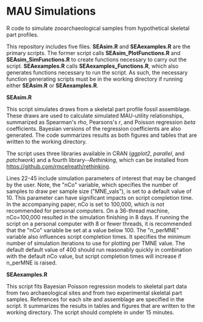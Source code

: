# MAU Simulations
R code to simulate zooarchaeological samples from hypothetical skeletal part profiles.

This repository includes five files. **SEAsim.R** and **SEAexamples.R** are the primary scripts. The former script calls **SEAsim_PlotFunctions.R** and **SEAsim_SimFunctions.R** to create functions necessary to carry out the script. **SEAexamples.R** calls **SEAexamples_Functions.R**, which also generates functions necessary to run the script. As such, the necessary function generating scripts must be in the working directory if running either **SEAsim.R** or **SEAexamples.R**.

**SEAsim.R**

This script simulates draws from a skeletal part profile fossil assemblage. These draws are used to calculate simulated MAU-utility relationships, summarized as Spearman's _rho_, Pearsons's _r_, and Poisson regression _beta_ coefficients. Bayesian versions of the regression coefficients are also generated. The code summarizes results as both figures and tables that are written to the working directory.

The script uses three libraries available in CRAN (_ggplot2_, _parallel_, and _patchwork_) and a fourth library--_Rethinking_, which can be installed from https://github.com/rmcelreath/rethinking.

Lines 22-45 include simulation parameters of interest that may be changed by the user. Note, the "nCo" variable, which specifies the number of samples to draw per sample size ("MNE_vals"), is set to a default value of 10. This parameter can have significant impacts on script completion time. In the accompanying paper, nCo is set to 100,000, which is not recommended for personal computers. On a 36-thread machine, nCo=100,000 resulted in the simulation finishing in 8 days. If running the script on a personal computer with 8 or fewer threads, it is recommended that the "nCo" variable be set at a value below 100. The "n_perMNE" variable also influences script completion times. It specifies the minimum number of simulation iterations to use for plotting per TMNE value. The default default value of 400 should run reasonably quickly in combination with the default nCo value, but script completion times will increase if n_perMNE is raised.

**SEAexamples.R**

This script fits Bayesian Poisson regression models to skeletal part data from two archaeological sites and from two experimental skeletal part samples. References for each site and assemblage are specified in the script. It summarizes the results in tables and figures that are written to the working directory. The script should complete in under 15 minutes.

